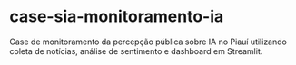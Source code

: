 # case-sia-monitoramento-ia
Case de monitoramento da percepção pública sobre IA no Piauí utilizando coleta de notícias, análise de sentimento e dashboard em Streamlit.
